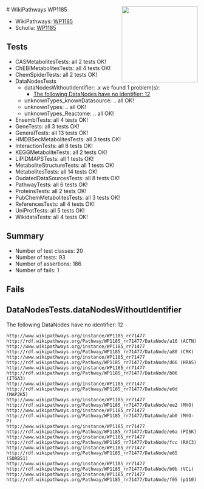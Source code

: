<img style="float: right; width: 200px" src="https://upload.wikimedia.org/wikipedia/commons/thumb/8/83/Wplogo_with_text_500.png/640px-Wplogo_with_text_500.png" />
# WikiPathways WP1185

* WikiPathways: [WP1185](https://wikipathways.org/pathways/WP1185)
* Scholia: [WP1185](https://scholia.toolforge.org/wikipathways/WP1185)
## Tests
* CASMetabolitesTests: all 2 tests OK!
* ChEBIMetabolitesTests: all 4 tests OK!
* ChemSpiderTests: all 2 tests OK!
* DataNodesTests
    * dataNodesWithoutIdentifier: .x we found 1 problem(s):
        * [The following DataNodes have no identifier: 12](#8792c492)
    * unknownTypes_knownDatasource: .. all OK!
    * unknownTypes: .. all OK!
    * unknownTypes_Reactome: .. all OK!
* EnsemblTests: all 4 tests OK!
* GeneTests: all 3 tests OK!
* GeneralTests: all 13 tests OK!
* HMDBSecMetabolitesTests: all 3 tests OK!
* InteractionTests: all 8 tests OK!
* KEGGMetaboliteTests: all 2 tests OK!
* LIPIDMAPSTests: all 1 tests OK!
* MetaboliteStructureTests: all 1 tests OK!
* MetabolitesTests: all 14 tests OK!
* OudatedDataSourcesTests: all 8 tests OK!
* PathwayTests: all 6 tests OK!
* ProteinsTests: all 2 tests OK!
* PubChemMetabolitesTests: all 3 tests OK!
* ReferencesTests: all 4 tests OK!
* UniProtTests: all 5 tests OK!
* WikidataTests: all 4 tests OK!


## Summary

* Number of test classes: 20
* Number of tests: 93
* Number of assertions: 186
* Number of fails: 1

## Fails

<a name="8792c492" />

## DataNodesTests.dataNodesWithoutIdentifier

The following DataNodes have no identifier: 12
```
http://www.wikipathways.org/instance/WP1185_rr71477 http://rdf.wikipathways.org/Pathway/WP1185_rr71477/DataNode/a16 (ACTN)
http://www.wikipathways.org/instance/WP1185_rr71477 http://rdf.wikipathways.org/Pathway/WP1185_rr71477/DataNode/a80 (CRK)
http://www.wikipathways.org/instance/WP1185_rr71477 http://rdf.wikipathways.org/Pathway/WP1185_rr71477/DataNode/d66 (HRAS)
http://www.wikipathways.org/instance/WP1185_rr71477 http://rdf.wikipathways.org/Pathway/WP1185_rr71477/DataNode/b06 (ITGA3)
http://www.wikipathways.org/instance/WP1185_rr71477 http://rdf.wikipathways.org/Pathway/WP1185_rr71477/DataNode/e0d (MAP2K5)
http://www.wikipathways.org/instance/WP1185_rr71477 http://rdf.wikipathways.org/Pathway/WP1185_rr71477/DataNode/ee2 (MYO)
http://www.wikipathways.org/instance/WP1185_rr71477 http://rdf.wikipathways.org/Pathway/WP1185_rr71477/DataNode/ab0 (MYO-P)
http://www.wikipathways.org/instance/WP1185_rr71477 http://rdf.wikipathways.org/Pathway/WP1185_rr71477/DataNode/e6a (PI5K)
http://www.wikipathways.org/instance/WP1185_rr71477 http://rdf.wikipathways.org/Pathway/WP1185_rr71477/DataNode/fcc (RAC3)
http://www.wikipathways.org/instance/WP1185_rr71477 http://rdf.wikipathways.org/Pathway/WP1185_rr71477/DataNode/e65 (SORBS1)
http://www.wikipathways.org/instance/WP1185_rr71477 http://rdf.wikipathways.org/Pathway/WP1185_rr71477/DataNode/b0b (VCL)
http://www.wikipathways.org/instance/WP1185_rr71477 http://rdf.wikipathways.org/Pathway/WP1185_rr71477/DataNode/f05 (p110)
```

